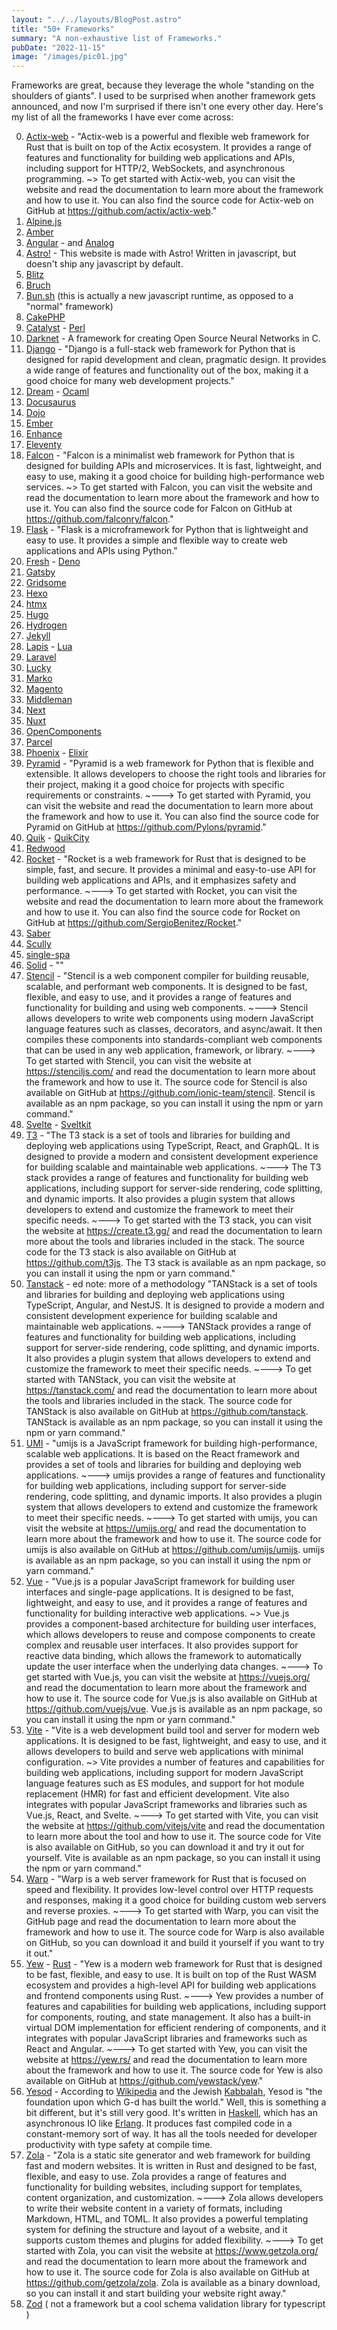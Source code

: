```yaml
---
layout: "../../layouts/BlogPost.astro"
title: "50+ Frameworks"
summary: "A non-exhaustive list of Frameworks."
pubDate: "2022-11-15"
image: "/images/pic01.jpg"
---
```


Frameworks are great, because they leverage the whole "standing on the shoulders of giants". I used to be surprised when another framework gets announced, and now I'm surprised if there isn't one every other day. Here's my list of all the frameworks I have ever come across:

0. [Actix-web](https://actix.rs/) - "Actix-web is a powerful and flexible web framework for Rust that is built on top of the Actix ecosystem. It provides a range of features and functionality for building web applications and APIs, including support for HTTP/2, WebSockets, and asynchronous programming. ~> To get started with Actix-web, you can visit the website and read the documentation to learn more about the framework and how to use it. You can also find the source code for Actix-web on GitHub at https://github.com/actix/actix-web."
1. [Alpine.js](https://alpinejs.dev/)
2. [Amber](https://amberframework.org/)
3. [Angular](https://angular.io/) - and [Analog](https://analogjs.org/)
4. [Astro!](https://astro.build/) - This website is made with Astro! Written in javascript, but doesn't ship any javascript by default. 
5. [Blitz](https://blitzjs.com/)
6. [Bruch](https://brunch.io/)
7. [Bun.sh](https://bun.sh/) (this is actually a new javascript runtime, as opposed to a "normal" framework)
8. [CakePHP](https://cakephp.org/)
9. [Catalyst](http://catalyst.perl.org/) - [Perl](https://www.perl.org)
9. [Darknet](https://pjreddie.com/darknet/) - A framework for creating  Open Source Neural Networks in C.
10. [Django](https://www.djangoproject.com/) - "Django is a full-stack web framework for Python that is designed for rapid development and clean, pragmatic design. It provides a wide range of features and functionality out of the box, making it a good choice for many web development projects."
11. [Dream](https://aantron.github.io/dream/) - [Ocaml](https://ocaml.org/)
12. [Docusaurus](https://docusaurus.io/)
13. [Dojo](https://dojo.io/)
14. [Ember](https://emberjs.com/)
15. [Enhance](https://enhance.dev/docs/)
16. [Eleventy](https://www.11ty.dev/)
17. [Falcon](https://falconframework.org/) - "Falcon is a minimalist web framework for Python that is designed for building APIs and microservices. It is fast, lightweight, and easy to use, making it a good choice for building high-performance web services.   ~> To get started with Falcon, you can visit the website and read the documentation to learn more about the framework and how to use it. You can also find the source code for Falcon on GitHub at https://github.com/falconry/falcon."
17. [Flask](https://palletsprojects.com/p/flask/) - "Flask is a microframework for Python that is lightweight and easy to use. It provides a simple and flexible way to create web applications and APIs using Python."
18. [Fresh](https://fresh.deno.dev/) - [Deno](https://www.deno.com/)
19. [Gatsby](https://www.gatsbyjs.com/)
20. [Gridsome](https://gridsome.org/)
21. [Hexo](https://hexo.io/)
22. [htmx](https://htmx.org/)
23. [Hugo](https://gohugo.io/)
24. [Hydrogen](https://hydrogen.shopify.dev/)
25. [Jekyll](https://jekyllrb.com/)
26. [Lapis](https://leafo.net/lapis/) - [Lua](https://www.lua.org/)
27. [Laravel](https://laravel.com/)
28. [Lucky](https://luckyframework.org/)
29. [Marko](https://markojs.com/)
30. [Magento](https://www.magento.com)
31. [Middleman](https://middlemanapp.com/)
32. [Next](https://nextjs.org/)
33. [Nuxt](https://nuxtjs.org/)
34. [OpenComponents](https://opencomponents.github.io/)
35. [Parcel](https://parceljs.org/)
36. [Phoenix](https://www.phoenixframework.org/) - [Elixir](https://elixir-lang.org/)
37. [Pyramid](https://trypyramid.com/) - "Pyramid is a web framework for Python that is flexible and extensible. It allows developers to choose the right tools and libraries for their project, making it a good choice for projects with specific requirements or constraints. ~---> To get started with Pyramid, you can visit the website and read the documentation to learn more about the framework and how to use it. You can also find the source code for Pyramid on GitHub at https://github.com/Pylons/pyramid."
37. [Quik](https://qwik.builder.io/) - [QuikCity](https://qwik.builder.io/qwikcity/overview/)
38. [Redwood](https://redwoodjs.com/)
39. [Rocket](https://rocket.rs/) - "Rocket is a web framework for Rust that is designed to be simple, fast, and secure. It provides a minimal and easy-to-use API for building web applications and APIs, and it emphasizes safety and performance. ~---> To get started with Rocket, you can visit the website and read the documentation to learn more about the framework and how to use it. You can also find the source code for Rocket on GitHub at https://github.com/SergioBenitez/Rocket."
39. [Saber](https://saber.egoist.dev/)
40. [Scully](https://scully.io/)
41. [single-spa](https://single-spa.js.org/)
42. [Solid](https://www.solidjs.com/) - ""
43. [Stencil](https://stenciljs.com/) - "Stencil is a web component compiler for building reusable, scalable, and performant web components. It is designed to be fast, flexible, and easy to use, and it provides a range of features and functionality for building and using web components. ~---> Stencil allows developers to write web components using modern JavaScript language features such as classes, decorators, and async/await. It then compiles these components into standards-compliant web components that can be used in any web application, framework, or library. ~---> To get started with Stencil, you can visit the website at https://stenciljs.com/ and read the documentation to learn more about the framework and how to use it. The source code for Stencil is also available on GitHub at https://github.com/ionic-team/stencil. Stencil is available as an npm package, so you can install it using the npm or yarn command."
44. [Svelte](https://svelte.dev/) - [Sveltkit](https://kit.svelte.dev/)
45. [T3](https://create.t3.gg/) - "The T3 stack is a set of tools and libraries for building and deploying web applications using TypeScript, React, and GraphQL. It is designed to provide a modern and consistent development experience for building scalable and maintainable web applications. ~---> The T3 stack provides a range of features and functionality for building web applications, including support for server-side rendering, code splitting, and dynamic imports. It also provides a plugin system that allows developers to extend and customize the framework to meet their specific needs. ~---> To get started with the T3 stack, you can visit the website at https://create.t3.gg/ and read the documentation to learn more about the tools and libraries included in the stack. The source code for the T3 stack is also available on GitHub at https://github.com/t3js. The T3 stack is available as an npm package, so you can install it using the npm or yarn command."
45. [Tanstack](https://tanstack.com/) - ed note: more of a methodology  "TANStack is a set of tools and libraries for building and deploying web applications using TypeScript, Angular, and NestJS. It is designed to provide a modern and consistent development experience for building scalable and maintainable web applications. ~---> TANStack provides a range of features and functionality for building web applications, including support for server-side rendering, code splitting, and dynamic imports. It also provides a plugin system that allows developers to extend and customize the framework to meet their specific needs. ~---> To get started with TANStack, you can visit the website at https://tanstack.com/ and read the documentation to learn more about the tools and libraries included in the stack. The source code for TANStack is also available on GitHub at https://github.com/tanstack. TANStack is available as an npm package, so you can install it using the npm or yarn command."
46. [UMI](https://umijs.org/) - "umijs is a JavaScript framework for building high-performance, scalable web applications. It is based on the React framework and provides a set of tools and libraries for building and deploying web applications. ~---> umijs provides a range of features and functionality for building web applications, including support for server-side rendering, code splitting, and dynamic imports. It also provides a plugin system that allows developers to extend and customize the framework to meet their specific needs. ~---> To get started with umijs, you can visit the website at https://umijs.org/ and read the documentation to learn more about the framework and how to use it. The source code for umijs is also available on GitHub at https://github.com/umijs/umijs. umijs is available as an npm package, so you can install it using the npm or yarn command."
47. [Vue](https://vitejs.dev/) - "Vue.js is a popular JavaScript framework for building user interfaces and single-page applications. It is designed to be fast, lightweight, and easy to use, and it provides a range of features and functionality for building interactive web applications. ~> Vue.js provides a component-based architecture for building user interfaces, which allows developers to reuse and compose components to create complex and reusable user interfaces. It also provides support for reactive data binding, which allows the framework to automatically update the user interface when the underlying data changes. ~---> To get started with Vue.js, you can visit the website at https://vuejs.org/ and read the documentation to learn more about the framework and how to use it. The source code for Vue.js is also available on GitHub at https://github.com/vuejs/vue. Vue.js is available as an npm package, so you can install it using the npm or yarn command."
48. [Vite](https://vitejs.dev/) - "Vite is a web development build tool and server for modern web applications. It is designed to be fast, lightweight, and easy to use, and it allows developers to build and serve web applications with minimal configuration. ~> Vite provides a number of features and capabilities for building web applications, including support for modern JavaScript language features such as ES modules, and support for hot module replacement (HMR) for fast and efficient development. Vite also integrates with popular JavaScript frameworks and libraries such as Vue.js, React, and Svelte. ~---> To get started with Vite, you can visit the website at https://github.com/vitejs/vite and read the documentation to learn more about the tool and how to use it. The source code for Vite is also available on GitHub, so you can download it and try it out for yourself. Vite is available as an npm package, so you can install it using the npm or yarn command."
49. [Warp](https://github.com/seanmonstar/warp) - "Warp is a web server framework for Rust that is focused on speed and flexibility. It provides low-level control over HTTP requests and responses, making it a good choice for building custom web servers and reverse proxies. ~---> To get started with Warp, you can visit the GitHub page and read the documentation to learn more about the framework and how to use it. The source code for Warp is also available on GitHub, so you can download it and build it yourself if you want to try it out."
49. [Yew](https://yew.rs/) - [Rust](https://www.rust-lang.org/) - "Yew is a modern web framework for Rust that is designed to be fast, flexible, and easy to use. It is built on top of the Rust WASM ecosystem and provides a high-level API for building web applications and frontend components using Rust. ~---> Yew provides a number of features and capabilities for building web applications, including support for components, routing, and state management. It also has a built-in virtual DOM implementation for efficient rendering of components, and it integrates with popular JavaScript libraries and frameworks such as React and Angular. ~---> To get started with Yew, you can visit the website at https://yew.rs/ and read the documentation to learn more about the framework and how to use it. The source code for Yew is also available on GitHub at https://github.com/yewstack/yew."
50. [Yesod](https://www.yesodweb.com/) - According to [Wikipedia](https://en.wikipedia.org/wiki/Yesod) and the Jewish [Kabbalah](https://en.wikipedia.org/wiki/Kabbalah), Yesod is "the foundation upon which G-d has built the world." Well, this is something a bit different, but it's still very good. It's written in [Haskell](https://www.haskell.org/), which has an asynchronous IO like [Erlang](https://www.erlang.org/). It produces fast compiled code in a constant-memory sort of way.  It has all the tools needed for developer productivity with type safety at compile time.
51. [Zola](https://www.getzola.org/) - "Zola is a static site generator and web framework for building fast and modern websites. It is written in Rust and designed to be fast, flexible, and easy to use. Zola provides a range of features and functionality for building websites, including support for templates, content organization, and customization. ~---> Zola allows developers to write their website content in a variety of formats, including Markdown, HTML, and TOML. It also provides a powerful templating system for defining the structure and layout of a website, and it supports custom themes and plugins for added flexibility. ~---> To get started with Zola, you can visit the website at https://www.getzola.org/ and read the documentation to learn more about the framework and how to use it. The source code for Zola is also available on GitHub at https://github.com/getzola/zola. Zola is available as a binary download, so you can install it and start building your website right away."
52. [Zod](https://zod.dev) ( not a framework but a cool schema validation library for typescript )